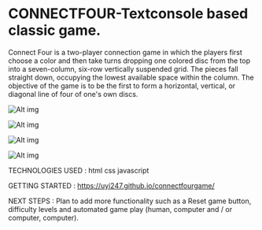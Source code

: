 # CONNECTFOUR-Textconsole based classic game.

Connect Four is a two-player connection game in which the players first choose a color and then take turns dropping one colored disc from the top into a seven-column, six-row vertically suspended grid. The pieces fall straight down, occupying the lowest available space within the column. The objective of the game is to be the first to form a horizontal, vertical, or diagonal line of four of one's own discs.

![Alt img](https://user-images.githubusercontent.com/65090942/89045800-20230d80-d31a-11ea-846d-c73ebee9533a.png)

![Alt img](https://user-images.githubusercontent.com/65090942/89045830-2f09c000-d31a-11ea-93fd-c0304c05637b.png)

![Alt img](https://user-images.githubusercontent.com/65090942/89045855-38932800-d31a-11ea-85f3-db9d9b5bc19c.png)

![Alt img](https://user-images.githubusercontent.com/65090942/89045882-4183f980-d31a-11ea-8fd9-fcfe180e5499.png)

TECHNOLOGIES USED :
html
css
javascript

GETTING STARTED :
https://uyi247.github.io/connectfourgame/

NEXT STEPS : Plan to add more functionality such as a Reset game button, difficulty levels and automated game play (human, computer and / or computer, computer).
